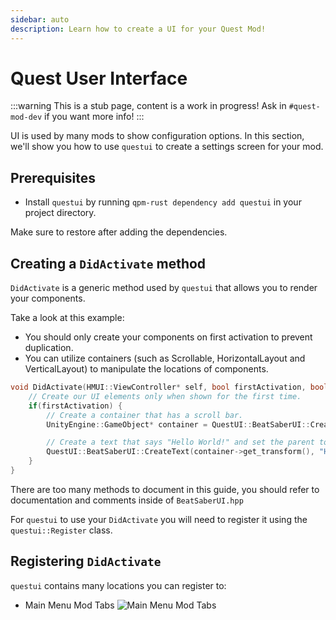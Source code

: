 ```yaml
---
sidebar: auto
description: Learn how to create a UI for your Quest Mod!
---
```


# Quest User Interface

:::warning This is a stub page, content is a work in progress! Ask in `#quest-mod-dev` if you want more info! :::

UI is used by many mods to show configuration options. In this section, we'll show you how to use `questui` to create a settings screen for your mod.

## Prerequisites

* Install `questui` by running `qpm-rust dependency add questui` in your project directory.

Make sure to restore after adding the dependencies.

## Creating a `DidActivate` method

`DidActivate` is a generic method used by `questui` that allows you to render your components.

Take a look at this example:

* You should only create your components on first activation to prevent duplication.
* You can utilize containers (such as Scrollable, HorizontalLayout and VerticalLayout) to manipulate the locations of components.

```cpp
void DidActivate(HMUI::ViewController* self, bool firstActivation, bool addedToHierarchy, bool screenSystemEnabling) {
    // Create our UI elements only when shown for the first time.
    if(firstActivation) {
        // Create a container that has a scroll bar.
        UnityEngine::GameObject* container = QuestUI::BeatSaberUI::CreateScrollableSettingsContainer(self->get_transform());

        // Create a text that says "Hello World!" and set the parent to the container.
        QuestUI::BeatSaberUI::CreateText(container->get_transform(), "Hello World!");
    }
}
```

There are too many methods to document in this guide, you should refer to documentation and comments inside of `BeatSaberUI.hpp`

For `questui` to use your `DidActivate` you will need to register it using the `questui::Register` class.

## Registering `DidActivate`

`questui` contains many locations you can register to:

* Main Menu Mod Tabs ![Main Menu Mod Tabs](~@images/modding/quest-menu-mod-tab.png)
